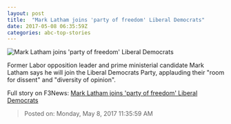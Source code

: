 ```yaml
---
layout: post
title:  "Mark Latham joins 'party of freedom' Liberal Democrats"
date: 2017-05-08 06:35:59Z
categories: abc-top-stories
---
```


![Mark Latham joins 'party of freedom' Liberal Democrats](http://www.abc.net.au/news/image/6703648-1x1-700x700.jpg)

Former Labor opposition leader and prime ministerial candidate Mark Latham says he will join the Liberal Democrats Party, applauding their "room for dissent" and "diversity of opinion".


Full story on F3News: [Mark Latham joins 'party of freedom' Liberal Democrats](http://www.f3nws.com/n/KxgfUH)

> Posted on: Monday, May 8, 2017 11:35:59 AM
